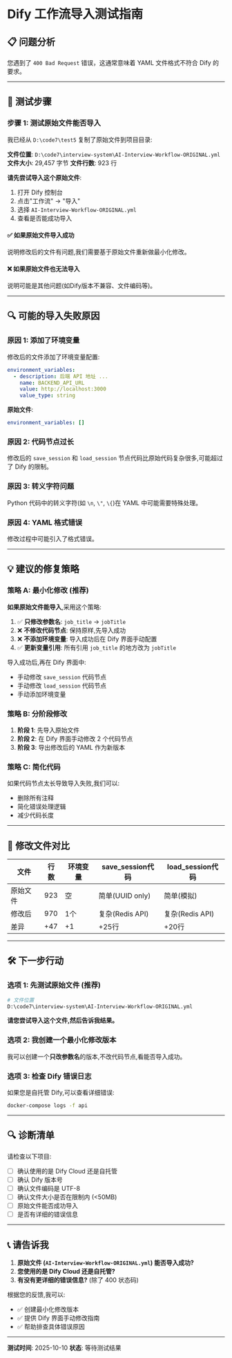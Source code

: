 # Dify 工作流导入测试指南

## 📋 问题分析

您遇到了 `400 Bad Request` 错误，这通常意味着 YAML 文件格式不符合 Dify 的要求。

---

## 🧪 测试步骤

### 步骤 1: 测试原始文件能否导入

我已经从 `D:\code7\test5` 复制了原始文件到项目目录:

**文件位置**: `D:\code7\interview-system\AI-Interview-Workflow-ORIGINAL.yml`
**文件大小**: 29,457 字节
**文件行数**: 923 行

**请先尝试导入这个原始文件**:
1. 打开 Dify 控制台
2. 点击"工作流" → "导入"
3. 选择 `AI-Interview-Workflow-ORIGINAL.yml`
4. 查看是否能成功导入

#### ✅ 如果原始文件导入成功
说明修改后的文件有问题,我们需要基于原始文件重新做最小化修改。

#### ❌ 如果原始文件也无法导入
说明可能是其他问题(如Dify版本不兼容、文件编码等)。

---

## 🔍 可能的导入失败原因

### 原因 1: 添加了环境变量
修改后的文件添加了环境变量配置:
```yaml
environment_variables:
  - description: 后端 API 地址 ...
    name: BACKEND_API_URL
    value: http://localhost:3000
    value_type: string
```

**原始文件**:
```yaml
environment_variables: []
```

### 原因 2: 代码节点过长
修改后的 `save_session` 和 `load_session` 节点代码比原始代码复杂很多,可能超过了 Dify 的限制。

### 原因 3: 转义字符问题
Python 代码中的转义字符(如 `\n`, `\"`, `\{`)在 YAML 中可能需要特殊处理。

### 原因 4: YAML 格式错误
修改过程中可能引入了格式错误。

---

## 💡 建议的修复策略

### 策略 A: 最小化修改 (推荐)
**如果原始文件能导入**,采用这个策略:

1. ✅ **只修改参数名**: `job_title` → `jobTitle`
2. ❌ **不修改代码节点**: 保持原样,先导入成功
3. ❌ **不添加环境变量**: 导入成功后在 Dify 界面手动配置
4. ✅ **更新变量引用**: 所有引用 `job_title` 的地方改为 `jobTitle`

导入成功后,再在 Dify 界面中:
- 手动修改 `save_session` 代码节点
- 手动修改 `load_session` 代码节点
- 手动添加环境变量

### 策略 B: 分阶段修改
1. **阶段 1**: 先导入原始文件
2. **阶段 2**: 在 Dify 界面手动修改 2 个代码节点
3. **阶段 3**: 导出修改后的 YAML 作为新版本

### 策略 C: 简化代码
如果代码节点太长导致导入失败,我们可以:
- 删除所有注释
- 简化错误处理逻辑
- 减少代码长度

---

## 📝 修改文件对比

| 文件 | 行数 | 环境变量 | save_session代码 | load_session代码 |
|------|------|----------|------------------|------------------|
| 原始文件 | 923 | 空 | 简单(UUID only) | 简单(模拟) |
| 修改后 | 970 | 1个 | 复杂(Redis API) | 复杂(Redis API) |
| 差异 | +47 | +1 | +25行 | +20行 |

---

## 🛠️ 下一步行动

### 选项 1: 先测试原始文件 (推荐)
```bash
# 文件位置
D:\code7\interview-system\AI-Interview-Workflow-ORIGINAL.yml
```
**请您尝试导入这个文件,然后告诉我结果。**

### 选项 2: 我创建一个最小化修改版本
我可以创建一个**只改参数名**的版本,不改代码节点,看能否导入成功。

### 选项 3: 检查 Dify 错误日志
如果您是自托管 Dify,可以查看详细错误:
```bash
docker-compose logs -f api
```

---

## 🔍 诊断清单

请检查以下项目:

- [ ] 确认使用的是 Dify Cloud 还是自托管
- [ ] 确认 Dify 版本号
- [ ] 确认文件编码是 UTF-8
- [ ] 确认文件大小是否在限制内 (<50MB)
- [ ] 原始文件能否成功导入
- [ ] 是否有详细的错误信息

---

## 📞 请告诉我

1. **原始文件 (`AI-Interview-Workflow-ORIGINAL.yml`) 能否导入成功?**
2. **您使用的是 Dify Cloud 还是自托管?**
3. **有没有更详细的错误信息?** (除了 400 状态码)

根据您的反馈,我可以:
- ✅ 创建最小化修改版本
- ✅ 提供 Dify 界面手动修改指南
- ✅ 帮助排查具体错误原因

---

**测试时间**: 2025-10-10
**状态**: 等待测试结果

